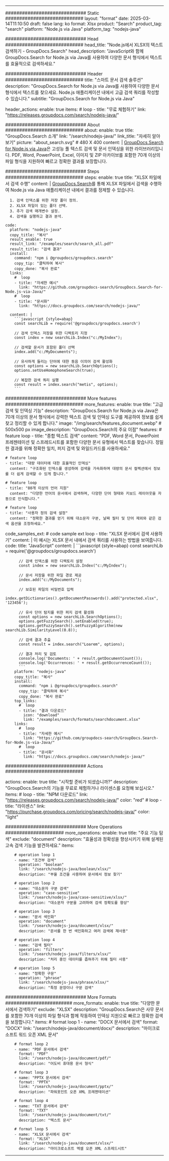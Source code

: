 
---
############################# Static ############################
layout: "format"
date:  2025-03-14T11:10:50
draft: false
lang: ko
format: Xlsx
product: "Search"
product_tag: "search"
platform: "Node.js via Java"
platform_tag: "nodejs-java"

############################# Head ############################
head_title: "Node.js에서 XLSX의 텍스트 검색하기 - GroupDocs.Search"
head_description: "JavaScript와 함께 GroupDocs.Search for Node.js via Java를 사용하여 다양한 문서 형식에서 텍스트를 효율적으로 검색하세요."

############################# Header ############################
title: "스마트 문서 검색 솔루션" 
description: "GroupDocs.Search for Node.js via Java를 사용하여 다양한 문서 형식에서 텍스트를 찾으세요. Node.js 애플리케이션 내에서 고급 검색 쿼리를 작성할 수 있습니다."
subtitle: "GroupDocs.Search for Node.js via Java" 

header_actions:
  enable: true
  items:
    #  loop
    - title: "무료 체험하기"
      link: "https://releases.groupdocs.com/search/nodejs-java/"
      
############################# About ############################
about:
    enable: true
    title: "GroupDocs.Search 소개"
    link: "/search/nodejs-java/"
    link_title: "자세히 알아보기"
    picture: "about_search.svg" # 480 X 400
    content: |
       [GroupDocs.Search for Node.js via Java](/search/nodejs-java/)은 고성능 풀 텍스트 검색 및 문서 인덱싱을 위한 라이브러리입니다. PDF, Word, PowerPoint, Excel, 이미지 및 ZIP 아카이브를 포함한 70개 이상의 파일 형식을 지원하여 빠르고 정확한 결과를 보장합니다.

############################# Steps ############################
steps:
    enable: true
    title: "XLSX 파일에서 검색 수행"
    content: |
      [GroupDocs.Search](/search/nodejs-java/)를 통해 XLSX 파일에서 검색을 수행하여 Node.js via Java 애플리케이션 내에서 결과를 정제할 수 있습니다.
      
      1. 검색 인덱스를 위한 저장 폴더 정의.
      2. XLSX 파일이 있는 폴더 선택.
      3. 추가 검색 매개변수 설정.
      4. 검색을 실행하고 결과 분석.
   
    code:
      platform: "nodejs-java"
      copy_title: "복사"
      result_enable: true
      result_link: "/examples/search/search_all.pdf"
      result_title: "검색 결과"
      install:
        command: "npm i @groupdocs/groupdocs.search"
        copy_tip: "클릭하여 복사"
        copy_done: "복사 완료"
      links:
        #  loop
        - title: "자세한 예시"
          link: "https://github.com/groupdocs-search/GroupDocs.Search-for-Node.js-via-Java/"
        #  loop
        - title: "문서화"
          link: "https://docs.groupdocs.com/search/nodejs-java/"
          
      content: |
        ```javascript {style=abap}
        const searchLib = require('@groupdocs/groupdocs.search')

        // 검색 인덱스 저장을 위한 디렉토리 지정
        const index = new searchLib.Index("c:/MyIndex");

        // 검색할 문서가 포함된 폴더 선택
        index.add("c:/MyDocuments");

        // 유사하게 들리는 단어에 대한 동음 이의어 검색 활성화
        const options = new searchLib.SearchOptions();
        options.setUseHomophoneSearch(true);

        // 복잡한 검색 쿼리 실행
        const result = index.search("metis", options);
        ```            

############################# More features ############################
more_features:
  enable: true
  title: "고급 검색 및 인덱싱 기능"
  description: "GroupDocs.Search for Node.js via Java은 70개 이상의 문서 형식에서 강력한 텍스트 검색 및 인덱싱 도구를 제공하여 정보를 쉽게 찾고 정리할 수 있게 합니다."
  image: "/img/search/features_document.webp" # 500x500 px
  image_description: "GroupDocs.Search의 주요 이점"
  features:
    # feature loop
    - title: "종합 텍스트 검색"
      content: "PDF, Word 문서, PowerPoint 프레젠테이션 및 스프레드시트를 포함한 다양한 문서 유형에서 텍스트를 찾습니다. 정밀한 결과를 위해 정확한 일치, 퍼지 검색 및 와일드카드를 사용하세요."

    # feature loop
    - title: "대량 데이터에 대한 효율적인 인덱싱"
      content: "구조화된 인덱스를 생성하여 검색을 가속화하며 대량의 문서 컬렉션에서 정보를 더 쉽게 검색할 수 있게 합니다."

    # feature loop
    - title: "80개 이상의 언어 지원"
      content: "다양한 언어의 문서에서 검색하며, 다양한 단어 형태와 키보드 레이아웃을 자동으로 인식합니다."

    # feature loop
    - title: "사용자 정의 검색 설정"
      content: "정확한 결과를 얻기 위해 대소문자 구분, 날짜 필터 및 단어 제외와 같은 검색 옵션을 조정하세요."
      
  code_samples_ext:
    # code sample ext loop
    - title: "XLSX 문서에서 검색 사용하기"
      content: |
        이 예시는 XLSX 문서 내에서 검색 쿼리를 사용하는 방법을 보여줍니다.
      code:
        title: "JavaScript"
        content: |
          ```javascript {style=abap}
          const searchLib = require('@groupdocs/groupdocs.search')
          
          // 검색 인덱스를 위한 디렉토리 설정
          const index = new searchLib.Index("c:/MyIndex");
              
          // 문서 저장을 위한 파일 경로 제공
          index.add("c:/MyDocuments");

          // 보호된 파일의 비밀번호 입력
          index.getDictionaries().getDocumentPasswords().add("protected.xlsx", '123456');

          // 유사 단어 탐지를 위한 퍼지 검색 활성화
          const options = new searchLib.SearchOptions();
          options.getFuzzySearch().setEnabled(true);
          options.getFuzzySearch().setFuzzyAlgorithm(new searchLib.SimilarityLevel(0.8));

          // 검색 결과 추출
          const result = index.search("Loarem", options);
          
          // 결과 처리 및 검토
          console.log('Documents: ' + result.getDocumentCount());
          console.log('Occurrences: ' + result.getOccurrenceCount());
          ```
        platform: "nodejs-java"
        copy_title: "복사"
        install:
          command: "npm i @groupdocs/groupdocs.search"
          copy_tip: "클릭하여 복사"
          copy_done: "복사 완료"
        top_links:
          #  loop
          - title: "결과 다운로드"
            icon: "download"
            link: "/examples/search/formats/searchdocument.xlsx"
        links:
          #  loop
          - title: "자세한 예시"
            link: "https://github.com/groupdocs-search/GroupDocs.Search-for-Node.js-via-Java/"
          #  loop
          - title: "문서화"
            link: "https://docs.groupdocs.com/search/nodejs-java/"
            

            


############################# Actions ############################

actions:
  enable: true
  title: "시작할 준비가 되셨습니까?"
  description: "GroupDocs.Search의 기능을 무료로 체험하거나 라이센스를 요청해 보십시오."
  items:
    #  loop
    - title: "NPM 다운로드"
      link: "https://releases.groupdocs.com/search/nodejs-java/"
      color: "red"
        #  loop
    - title: "라이센스"
      link: "https://purchase.groupdocs.com/pricing/search/nodejs-java/"
      color: "light"


############################# More Operations #####################
more_operations:
    enable: true
    title: "주요 기능 탐색"
    exclude: "document"
    description: "효율성과 정확성을 향상시키기 위해 설계된 고속 검색 기능을 발견하세요."
    items: 
          
        # operation loop 1
        - name: "조건부 검색"
          operation: "boolean"
          link: "/search/nodejs-java/boolean/xlsx/"
          description: "부울 조건을 사용하여 문서에서 정보 찾기"

        # operation loop 2
        - name: "대소문자 구분 검색"
          operation: "case-sensitive"
          link: "/search/nodejs-java/case-sensitive/xlsx/"
          description: "대소문자 구분을 고려하여 검색 정확도를 향상"

        # operation loop 3
        - name: "문서 색인화"
          operation: "document"
          link: "/search/nodejs-java/document/xlsx/"
          description: "문서를 한 번 색인화하고 여러 검색에 재사용"

        # operation loop 4
        - name: "검색 필터"
          operation: "filters"
          link: "/search/nodejs-java/filters/xlsx/"
          description: "처리 중인 데이터를 좁혀주기 위해 필터 사용"

        # operation loop 5
        - name: "정확한 구문"
          operation: "phrase"
          link: "/search/nodejs-java/phrase/xlsx/"
          description: "특정 문장이나 구문 검색"
          
        
          
############################# More Formats ########################
more_formats:
    enable: true
    title: "다양한 문서에서 검색하기"
    exclude: "XLSX"
    description: "GroupDocs.Search은 사무 문서를 포함한 70개 이상의 파일 형식과 함께 작동하여 인덱싱 지원으로 빠르고 정확한 검색을 보장합니다."
    items: 
        # format loop 1
        - name: "DOCX 문서에서 검색"
          format: "DOCX"
          link: "/search/nodejs-java/document/docx/"
          description: "마이크로소프트 워드 오픈 XML 문서"
          
        # format loop 2
        - name: "PDF 문서에서 검색"
          format: "PDF"
          link: "/search/nodejs-java/document/pdf/"
          description: "어도비 휴대용 문서 형식"
          
        # format loop 3
        - name: "PPTX 문서에서 검색"
          format: "PPTX"
          link: "/search/nodejs-java/document/pptx/"
          description: "파워포인트 오픈 XML 프레젠테이션"

        # format loop 4
        - name: "TXT 문서에서 검색"
          format: "TXT"
          link: "/search/nodejs-java/document/txt/"
          description: "텍스트 문서"
          
        # format loop 5
        - name: "XLSX 문서에서 검색"
          format: "XLSX"
          link: "/search/nodejs-java/document/xlsx/"
          description: "마이크로소프트 엑셀 오픈 XML 스프레드시트"
  

---